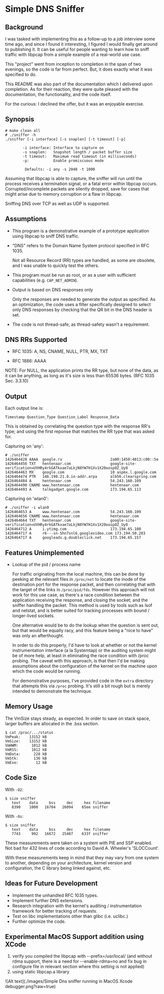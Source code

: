Simple DNS Sniffer
==================

Background
----------

I was tasked with implementing this as a follow-up to a job interview
some time ago, and since I found it interesting, I figured I would
finally get around to publishing it. It can be useful for people wanting
to learn how to sniff traffic with libpcap from a simple example of a
real-world use case.

This "project" went from inception to completion in the span of two
evenings, so the code is far from perfect. But, it does exactly what
it was specified to do.

This README was also part of the documentation which I delivered upon
completion. As for their reaction, they were quite pleased with the
documentation, the functionality, and the code itself.

For the curious: I declined the offer, but it was an enjoyable exercise.

Synopsis
--------

```
# make clean all
# ./sniffer -h
./sniffer [-i interface] [-s snaplen] [-t timeout] [-p]

        -i interface: Interface to capture on
        -s snaplen:   Snapshot length / packet buffer size
        -t timeout:   Maximum read timeout (in milliseconds)
        -p:           Enable promiscuous mode

         Defaults: -i any -s 2048 -t 1000
```

Assuming that libpcap is able to capture, the sniffer will run
until the process receives a termination signal, or a fatal
error within libpcap occurs. Corrupted/incomplete packets are
silently dropped, save for cases that might arise due to
memory corruption or a flaw in libpcap.

Sniffing DNS over TCP as well as UDP is supported.

Assumptions
-----------

* This program is a demonstrative example of a prototype application
  using libpcap to sniff DNS traffic.

* "DNS" refers to the Domain Name System protocol specified in
   RFC 1035.

    Not all Resource Record (RR) types are handled, as some are
    obsolete, and I was unable to quickly test the others.

* This program must be run as root, or as a user with sufficient
  capabilities (e.g. ``CAP_NET_ADMIN``).

* Output is based on DNS responses only

    Only the responses are needed to generate the output
    as specified. As an optimization, the code uses a filter
    specifically designed to select only DNS responses by
    checking that the QR bit in the DNS header is set.

* The code is not thread-safe, as thread-safety wasn't a requirement.

DNS RRs Supported
------------------

* RFC 1035:
    A, NS, CNAME, NULL, PTR, MX, TXT

* RFC 1886:
    AAAA

NOTE: For NULL, the application prints the RR type, but
none of the data, as it can be anything, as long as it's
size is less than 65536 bytes. (RFC 1035 Sec. 3.3.10)

Output
------

Each output line is:
```
Timestamp Question_Type Question_Label Response_Data
```

This is obtained by correlating the question type with the
response RR's type; and using the first reponse that matches
the RR type that was asked for.

Capturing on 'any':
```
# ./sniffer
1426464428 AAAA  google.ru                      2a00:1450:4013:c00::5e
1426464456 TXT   hentenaar.com                  google-site-verification=UVHRy4rkGATkxae7aLkjN8YW7H1Xv1X20oospOZ_Uy8
1426464463 MX    google.com                     10 aspmx.l.google.com
1426464474 PTR   146.198.21.8.in-addr.arpa      alb56.clearspring.com
1426464484 A     hentenaar.com                  54.243.160.109
1426464490 CNAME www.hentenaar.com              hentenaar.com
1426464493 A     talkgadget.google.com          173.194.65.113
```

Capturing on 'wlan0':
```
# ./sniffer -i wlan0
1426464653 A     www.hentenaar.com              54.243.160.109
1426464656 CNAME www.hentenaar.com              hentenaar.com
1426464664 TXT   hentenaar.com                  google-site-verification=UVHRy4rkGATkxae7aLkjN8YW7H1Xv1X20oospOZ_Uy8
1426464712 A     i.ytimg.com                    173.194.65.100
1426464717 A     r6---sn-5hn7snl6.googlevideo.com 173.194.50.203
1426464717 A     googleads.g.doubleclick.net    173.194.65.157
```

Features Unimplemented
----------------------

* Lookup of the pid / process name

    For traffic originating from the local machine, this can be done by
	peeking at the relevant files in ``/proc/net`` to locate the inode
	of the destination port for the response packet, and then correlating
	that with the target of the links in ``/proc/pid/fds``.  However this
	approach will not work for this use case, as there's a race condition
	between the application receiving the response, and closing the socket;
	and  the sniffer handling the packet. This method is used by tools
    such as lsof and netstat, and is better suited for tracking
    processes with bound / longer-lived sockets.

    One alternative would be to do the lookup when the question
    is sent out, but that would be equally racy, and this feature
    being a "nice to have" was only an afterthought.

    In order to do this properly, I'd have to look at whether or not
    the kernel instrumentation interface (a la Systemtap) or the
    auditing system might be of more help, at least in eliminating
    the race condition with /proc probing. The caveat with this
    approach, is that then I'd be making assumptions about the
    configuration of the kernel on the machine upon which the code
    would be running.

    For demonstrative purposes, I've provided code in the
    ``extra`` directory that attempts this via ``/proc`` probing.
	It's still a bit rough but is merely intended to demonstrate
	the technique.

Memory Usage
------------

The VmSize stays steady, as expected. In order to save
on stack space, larger buffers are allocated in the
.bss section.
```
$ cat /proc/.../status
VmPeak:    13152 kB
VmSize:    13152 kB
VmHWM:      1012 kB
VmRSS:      1012 kB
VmData:      228 kB
VmStk:       136 kB
VmExe:        12 kB
```

Code Size
---------

With ``-O2``:
```
$ size sniffer
   text    data     bss     dec     hex filename
   8390    1000   16704   26094    65ee sniffer
```

With ``-Os``:
```
$ size sniffer
   text    data     bss     dec     hex filename
   7743     992   16672   25407    633f sniffer
```

These measurements were taken on a system with PIE and SSP enabled.
Not bad for 432 lines of code according to David A. Wheeler's
'SLOCCount'.

With these measurements keep in mind that they may vary from one system
to another, depending on your architecture, kernel version and
configuration, the C library being linked against, etc.

Ideas for Future Development
----------------------------

* Implement the unhandled RFC 1035 types.
* Implement further DNS extensions.
* Research integration with the kernel's auditing / instrumentation
  framework  for better tracking of requests.
* Test on libc implementations other than glibc (i.e. uclibc.)
* Further optimize the code.

Experimental MacOS Support addition using XCode
----------------------------
1. verify you compiled the libpcap with --prefix=/usr/local/ (and without rdma support, there is a need for --enable-rdma=no and fix bug in configure file in relevant section where this setting is not applied) 
2. using static libpcap.a library

![Alt text](./images/Simple Dns sniffer running in MacOS Xcode debugger.png?raw=true)

